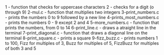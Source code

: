 1 - function that checks for uppercase characters
2 - checks for a digit (o through 9)
2-mul.c - function that multiplies two integers
3-print_numbers.c - prints the numbers 0 to 9 followed by a new line
4-prints_most_numbers.c - prints the numbers 0 - 9 except 2 and 4
5-more_numbers.c - function that prints the numbers, from 0 to 14
6-print_line.c - draws a atraight line in the terminal
7-print_diagonal.c - function that draws a diagonal line on the terminal
8-print_square.c - prints a square
9-fizz_buzz.c - prints numbers 1 to 100, Fizz for multiples of 3, Buzz for multiples of 5, FizzBuzz for multiples of both 3 and 5
